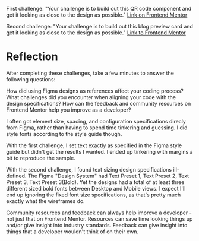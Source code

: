 First challenge:  "Your challenge is to build out this QR code component and get it looking as close to the design as possible." [Link on Frontend Mentor](https://www.frontendmentor.io/challenges/qr-code-component-iux_sIO_H)

Second challenge: "Your challenge is to build out this blog preview card and get it looking as close to the design as possible." [Link to Frontend Mentor](https://www.frontendmentor.io/challenges/blog-preview-card-ckPaj01IcS)


# Reflection

After completing these challenges, take a few minutes to answer the following questions:

How did using Figma designs as references affect your coding process?
What challenges did you encounter when aligning your code with the design specifications?
How can the feedback and community resources on Frontend Mentor help you improve as a developer?

I often got element size, spacing, and configuration specifications direcly from Figma, rather than having to spend time tinkering and guessing.  I did style fonts according to the style guide though.

With the first challenge, I set text exactly as specified in the Figma style guide but didn't get the results I wanted.  I ended up tinkering with margins a bit to reproduce the sample.

With the second challenge, I found text sizing design specifications ill-defined.  The Figma "Design System" had Text Preset 1, Text Preset 2, Text Preset 3, Text Preset 3(Bold).  Yet the designs had a total of at least three different sized bold fonts between Desktop and Mobile views.  I expect I'll end up ignoring the fixed font size specifications, as that's pretty much exactly what the wireframes do.

Community resources and feedback can always help improve a developer - not just that on Frontend Mentor.  Resources can save time looking things up and/or give insight into industry standards.  Feedback can give insight into things that a developer wouldn't think of on their own.